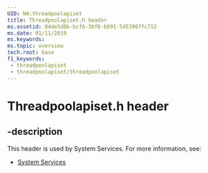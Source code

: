 ```yaml
---
UID: NA:threadpoolapiset
title: Threadpoolapiset.h header
ms.assetid: 04de5d0b-bcf6-3bf6-b891-5453907fc712
ms.date: 01/11/2019
ms.keywords: 
ms.topic: overview
tech.root: base
f1_keywords:
 - threadpoolapiset
 - threadpoolapiset/threadpoolapiset
---
```


# Threadpoolapiset.h header


## -description

This header is used by System Services. For more information, see:

- [System Services](../_base/index.md)

